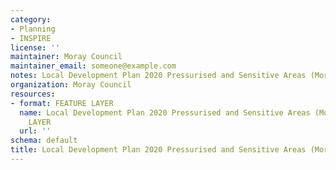 ```yaml
---
category:
- Planning
- INSPIRE
license: ''
maintainer: Moray Council
maintainer_email: someone@example.com
notes: Local Development Plan 2020 Pressurised and Sensitive Areas (Moray)
organization: Moray Council
resources:
- format: FEATURE LAYER
  name: Local Development Plan 2020 Pressurised and Sensitive Areas (Moray) FEATURE
    LAYER
  url: ''
schema: default
title: Local Development Plan 2020 Pressurised and Sensitive Areas (Moray)
---
```

